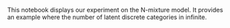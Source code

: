 This notebook displays our experiment on the N-mixture model. It provides an example where the number of latent discrete categories in infinite.


